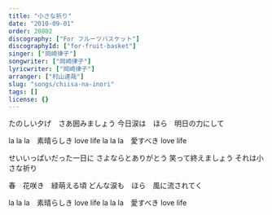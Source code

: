 ```yaml
---
title: "小さな祈り"
date: "2010-09-01"
order: 20802
discography: ["For フルーツバスケット"]
discographyId: ["for-fruit-basket"]
singer: ["岡崎律子"]
songwriter: ["岡崎律子"]
lyricwriter: ["岡崎律子"]
arranger: ["村山達哉"]
slug: "songs/chiisa-na-inori"
tags: []
license: {}
---
```


たのしい夕げ　さあ囲みましょう 今日涙は　ほら　明日の力にして

la la la　素晴らしき love life la la la　愛すべき love life

せいいっぱいだった一日に さよならとありがとう 笑って終えましょう それは小さな祈り

春　花咲き　緑萌える頃 どんな涙も　ほら　風に流されてく

la la la　素晴らしき love life la la la　愛すべき love life

